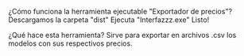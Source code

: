 ¿Cómo funciona la herramienta ejecutable "Exportador de precios"?
Descargamos la carpeta "dist"
Ejecuta "Interfazzz.exe"
Listo!

¿Qué hace esta herramienta?
Sirve para exportar en archivos .csv los modelos con sus respectivos precios.
